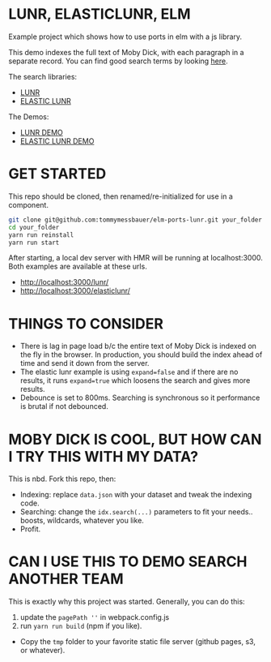 # LUNR, ELASTICLUNR, ELM

Example project which shows how to use ports in elm with a js library. 

This demo indexes the full text of Moby Dick, with each paragraph in a separate record. You can find good search terms by looking [here](https://www.gutenberg.org/files/2701/2701-h/2701-h.htm).

The search libraries:

* [LUNR](https://lunrjs.com/)
* [ELASTIC LUNR](http://elasticlunr.com/)

The Demos:

* [LUNR DEMO](https://tommymessbauer.github.io/elm-ports-lunr/docs/lunr/index.html)
* [ELASTIC LUNR DEMO](https://tommymessbauer.github.io/elm-ports-lunr/docs/elasticlunr/index.html)


# GET STARTED

This repo should be cloned, then renamed/re-initialized for use in a component.

```bash
git clone git@github.com:tommymessbauer/elm-ports-lunr.git your_folder
cd your_folder
yarn run reinstall
yarn run start
```

After starting, a local dev server with HMR will be running at localhost:3000. Both examples are available at these urls.

* [http://localhost:3000/lunr/](http://localhost:3000/lunr/)
* [http://localhost:3000/elasticlunr/](http://localhost:3000/elasticlunr/)


# THINGS TO CONSIDER

* There is lag in page load b/c the entire text of Moby Dick is indexed on the fly in the browser. In production, you should build the index ahead of time and send it down from the server.
* The elastic lunr example is using `expand=false` and if there are no results, it runs `expand=true` which loosens the search and gives more results. 
* Debounce is set to 800ms. Searching is synchronous so it performance is brutal if not debounced.

# MOBY DICK IS COOL, BUT HOW CAN I TRY THIS WITH MY DATA?
This is nbd. Fork this repo, then: 

* Indexing: replace `data.json` with your dataset and tweak the indexing code. 
* Searching: change the `idx.search(...)` parameters to fit your needs.. boosts, wildcards, whatever you like.
* Profit.

# CAN I USE THIS TO DEMO SEARCH ANOTHER TEAM
This is exactly why this project was started. Generally, you can do this: 

1. update the `pagePath ''` in webpack.config.js
2. run `yarn run build` (npm if you like). 
* Copy the `tmp` folder to your favorite static file server (github pages, s3, or whatever).


